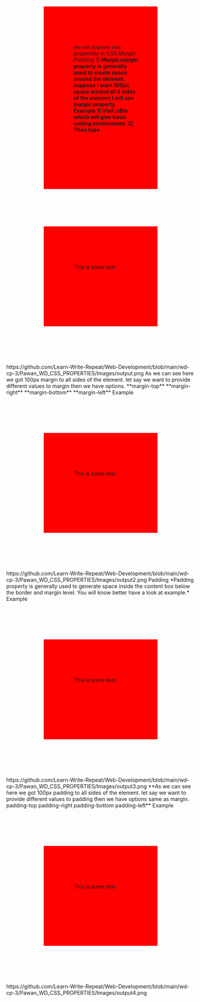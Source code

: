 we will explore two properties in CSS
*Margin
Padding*
1] **Margin
margin property is generally used to create space around the element. suppose I want 100px space around all 4 sides of the element I will use margin property.
Example
1] Visit jsBin which will give basic coding environment.
2] Then type**
<html>
<style>
p{
background: red;
margin: 100px;
}
</style>
<body>
<p>This is some text</p>
</body>
</html>
https://github.com/Learn-Write-Repeat/Web-Development/blob/main/wd-cp-3/Pawan_WD_CSS_PROPERTIES/Images/output.png
As we can see here we got 100px margin to all sides of the element.
let say we want to provide different values to margin then we have options.
**margin-top**
**margin-right**
**margin-bottom**
**margin-left**
Example

<html>
<style>
p{
background: red;
margin-top: 100px;
margin-right:500px;
margin-bottom:300px;
margin-left:50px;
}
</style>
<body>
<p>This is some text</p>
</body>
</html>
https://github.com/Learn-Write-Repeat/Web-Development/blob/main/wd-cp-3/Pawan_WD_CSS_PROPERTIES/Images/output2.png
 Padding
*Padding property is generally used to generate space inside the content box below the border and margin level. You will know better have a look at example.*
Example

<html>
<style>
p{
background: red;
margin: 100px;
padding: 100px;
}
</style>
<body>
<p>This is some text</p>
</body>
</html>
https://github.com/Learn-Write-Repeat/Web-Development/blob/main/wd-cp-3/Pawan_WD_CSS_PROPERTIES/Images/output3.png
**As we can see here we got 100px padding to all sides of the element.
let say we want to provide different values to padding then we have options same as margin.
padding-top
padding-right
padding-bottom
padding-left**
Example

<html>
<style>
p{
background: red;
margin: 100px;
padding-top:100px;
padding-right:50px;
padding-bottom:150px;
padding-left:80px;
}
</style>
<body>
<p>This is some text</p>
</body>
</html>
https://github.com/Learn-Write-Repeat/Web-Development/blob/main/wd-cp-3/Pawan_WD_CSS_PROPERTIES/Images/output4.png



